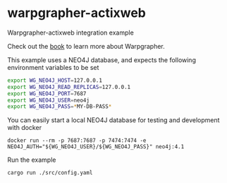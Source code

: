 # warpgrapher-actixweb
Warpgrapher-actixweb integration example

Check out the [book](https://warpforge.github.io/warpgrapher/warpgrapher/quickstart.html) to learn more about Warpgrapher.

This example uses a NEO4J database, and expects the following environment variables to be set

```bash
export WG_NEO4J_HOST=127.0.0.1
export WG_NEO4J_READ_REPLICAS=127.0.0.1
export WG_NEO4J_PORT=7687
export WG_NEO4J_USER=neo4j
export WG_NEO4J_PASS=*MY-DB-PASS*
```

You can easily start a local NEO4J database for testing and development with docker

```
docker run --rm -p 7687:7687 -p 7474:7474 -e NEO4J_AUTH="${WG_NEO4J_USER}/${WG_NEO4J_PASS}" neo4j:4.1
```

Run the example
```
cargo run ./src/config.yaml
```
